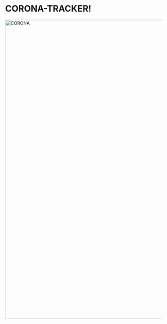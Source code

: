 # CORONA-TRACKER!

<img width="960" alt="CORONA" src="https://github.com/khaledahamed8080/CORONA-TRACKER/assets/98593343/ec804670-c4ae-416a-8428-2c7c783a0345">

